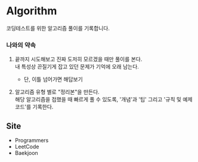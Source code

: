 # Algorithm
코딩테스트를 위한 알고리즘 풀이를 기록합니다. 


### 나와의 약속
1. 끝까지 시도해보고 진짜 도저히 모르겠을 때만 풀이를 본다.<br>내 특성상 끈질기게 잡고 있던 문제가 기억에 오래 남는다.
    - 단, 이틀 넘어가면 해답보기

2. 알고리즘 유형 별로 "정리본"을 만든다.
<br>해당 알고리즘을 접했을 때 빠르게 풀 수 있도록, '개념'과 '팁' 그리고 '규칙 및 예제 코드'를 기록한다. 

## Site 
- Programmers
- LeetCode 
- Baekjoon

